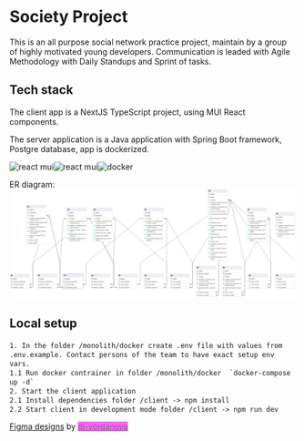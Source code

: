 # Society Project

This is an all purpose social network practice project, maintain by a group of highly motivated young developers.
Communication is leaded with Agile Methodology with Daily Standups and Sprint of tasks.

## Tech stack
The client app is a NextJS TypeScript project, using MUI React components. 

The server application is a Java application with Spring Boot framework, Postgre database, app is dockerized.

<img src="./readme-img/next.png?w=200" alt="react mui" width="200"><img src="./readme-img/mui.png?w=200" alt="react mui" width="200"><img src="./readme-img/docker.png" alt="docker" width="200">

ER diagram:
<img src="./readme-img/SocietyER.png" alt="Society ER diagram">

## Local setup
```
1. In the folder /monolith/docker create .env file with values from .env.example. Contact persons of the team to have exact setup env vars. 
1.1 Run docker contrainer in folder /monolith/docker  `docker-compose up -d`
2. Start the client application
2.1 Install dependencies folder /client -> npm install
2.2 Start client in development mode folder /client -> npm run dev
```

[Figma designs](https://www.figma.com/file/QarG3zw9NTJUzreI9kCbG2/Society-project?node-id=0%3A1&t=aNj436JqIzFJv3sQ-0) by <span style="background-color:magenta; opacity: 0.6">[di-yordanova](https://github.com/di-yordanova)</span>
 